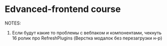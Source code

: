 # Edvanced-frontend course

NOTES:

1. Если будут какие то проблемы с вебпаком и компонентами, чекнуть 16 ролик про RefreshPlugins (Верстка модалок без перезагрузки н-р)
